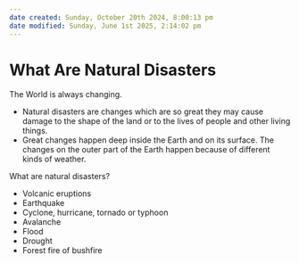 ```yaml
---
date created: Sunday, October 20th 2024, 8:00:13 pm
date modified: Sunday, June 1st 2025, 2:14:02 pm
---
```


# What Are Natural Disasters

The World is always changing.
- Natural disasters are changes which are so great they may cause damage to the shape of the land or to the lives of people and other living things.
- Great changes happen deep inside the Earth and on its surface. The changes on the outer part of the Earth happen because of different kinds of weather.

What are natural disasters?
- Volcanic eruptions
- Earthquake
- Cyclone, hurricane, tornado or typhoon
- Avalanche
- Flood
- Drought
- Forest fire of bushfire

